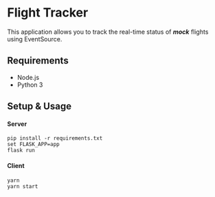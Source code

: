 # Flight Tracker

This application allows you to track the real-time status of ***mock*** flights using EventSource.

## Requirements
- Node.js
- Python 3

## Setup & Usage
#### Server
    pip install -r requirements.txt
    set FLASK_APP=app
    flask run
#### Client
    yarn
    yarn start